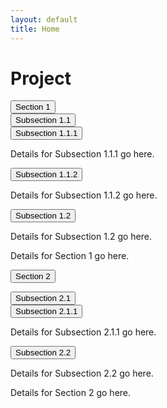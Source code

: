```yaml
---
layout: default
title: Home
---
```


<link rel="stylesheet" href="{{ "/styles.css" | relative_url }}">
<script src="{{ "/scripts.js" | relative_url }}"></script>

# Project

<div class="collapsible-container">
  <button class="collapsible">Section 1</button>
  <div class="content">
    <div class="subsection-horizontal-container">
      <button class="collapsible subsection">Subsection 1.1</button>
      <div class="content">
        <div class="subsection-horizontal">
          <button class="collapsible subsection">Subsection 1.1.1</button>
          <div class="content">
            <p>Details for Subsection 1.1.1 go here.</p>
          </div>
          <button class="collapsible subsection">Subsection 1.1.2</button>
          <div class="content">
            <p>Details for Subsection 1.1.2 go here.</p>
          </div>
        </div>
      </div>
      <button class="collapsible subsection">Subsection 1.2</button>
      <div class="content">
        <p>Details for Subsection 1.2 go here.</p>
      </div>
    </div>
    <p>Details for Section 1 go here.</p>
  </div>

  <button class="collapsible">Section 2</button>
  <div class="content">
    <div class="subsection-horizontal-container">
      <button class="collapsible subsection">Subsection 2.1</button>
      <div class="content">
        <div class="subsection-horizontal">
          <button class="collapsible subsection">Subsection 2.1.1</button>
          <div class="content">
            <p>Details for Subsection 2.1.1 go here.</p>
          </div>
        </div>
      </div>
      <button class="collapsible subsection">Subsection 2.2</button>
      <div class="content">
        <p>Details for Subsection 2.2 go here.</p>
      </div>
    </div>
    <p>Details for Section 2 go here.</p>
  </div>
</div>
